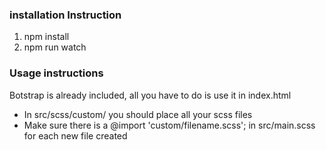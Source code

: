 ### installation Instruction


1. npm install
2. npm run watch

### Usage instructions

Botstrap is already included, all you have to do is use it in index.html

* In src/scss/custom/ you should place all your scss files
* Make sure there is a @import 'custom/filename.scss'; in src/main.scss for each new file created
